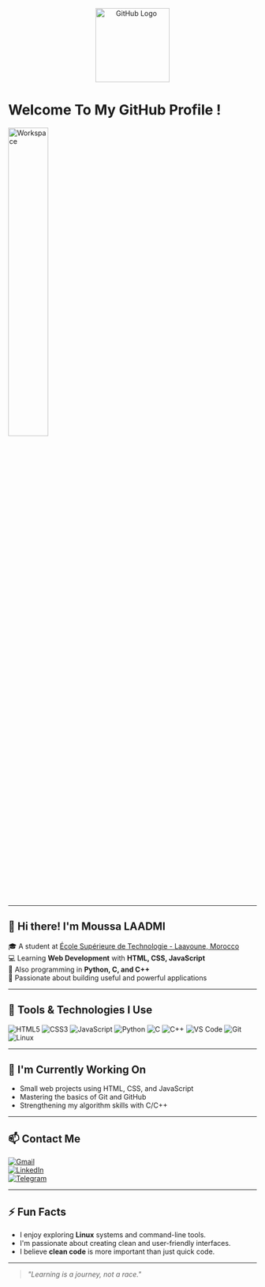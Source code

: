 <div align="center">

<img src="https://github.com/raghavk16/raghavk16/blob/master/octo.gif" alt="GitHub Logo" width="150" height="150" />
</div>

# Welcome To My GitHub Profile ! 
<img src="https://github.com/SP-XD/SP-XD/blob/main/images/dev-working_rounded.gif?raw=true" width="40%" alt="Workspace" />  

</div>

---

## 👋 Hi there! I'm Moussa LAADMI

🎓 A student at [École Supérieure de Technologie - Laayoune, Morocco](https://www.umi.ac.ma/)  
💻 Learning **Web Development** with **HTML, CSS, JavaScript**  
🐍 Also programming in **Python, C, and C++**  
🚀 Passionate about building useful and powerful applications

---

## 🧰 Tools & Technologies I Use

![HTML5](https://img.shields.io/badge/HTML5-E34F26?style=flat&logo=html5&logoColor=white)
![CSS3](https://img.shields.io/badge/CSS3-1572B6?style=flat&logo=css3&logoColor=white)
![JavaScript](https://img.shields.io/badge/JavaScript-F7DF1E?style=flat&logo=javascript&logoColor=black)
![Python](https://img.shields.io/badge/Python-3776AB?style=flat&logo=python&logoColor=white)
![C](https://img.shields.io/badge/C-00599C?style=flat&logo=c&logoColor=white)
![C++](https://img.shields.io/badge/C++-00599C?style=flat&logo=c%2B%2B&logoColor=white)
![VS Code](https://img.shields.io/badge/VS%20Code-007ACC?style=flat&logo=visual-studio-code&logoColor=white)
![Git](https://img.shields.io/badge/Git-F05032?style=flat&logo=git&logoColor=white)
![Linux](https://img.shields.io/badge/Linux-FCC624?style=flat&logo=linux&logoColor=black)

---

## 🔭 I'm Currently Working On

- Small web projects using HTML, CSS, and JavaScript  
- Mastering the basics of Git and GitHub  
- Strengthening my algorithm skills with C/C++

---

## 📫 Contact Me

[![Gmail](https://img.shields.io/badge/Gmail-D14836?style=flat&logo=gmail&logoColor=white)](mailto:your-email@gmail.com)  
[![LinkedIn](https://img.shields.io/badge/LinkedIn-0077B5?style=flat&logo=linkedin&logoColor=white)](https://www.linkedin.com)  
[![Telegram](https://img.shields.io/badge/Telegram-2CA5E0?style=flat&logo=telegram&logoColor=white)](https://t.me/username)

---

## ⚡ Fun Facts

- I enjoy exploring **Linux** systems and command-line tools.  
- I'm passionate about creating clean and user-friendly interfaces.  
- I believe **clean code** is more important than just quick code.

---

> *"Learning is a journey, not a race."*


